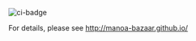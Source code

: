 ![ci-badge](https://github.com/manoa-bazaar/manoa-bazaar/workflows/manoa-bazaar/badge.svg)

For details, please see http://manoa-bazaar.github.io/
